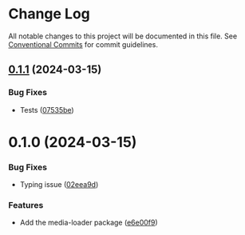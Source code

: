 # Change Log

All notable changes to this project will be documented in this file.
See [Conventional Commits](https://conventionalcommits.org) for commit guidelines.

## [0.1.1](https://github.com/mbarzeev/pedalboard/compare/@pedalboard/media-loader@0.1.0...@pedalboard/media-loader@0.1.1) (2024-03-15)


### Bug Fixes

* Tests ([07535be](https://github.com/mbarzeev/pedalboard/commit/07535be417af6bb688250d0184596d12249d2c5e))





# 0.1.0 (2024-03-15)


### Bug Fixes

* Typing issue ([02eea9d](https://github.com/mbarzeev/pedalboard/commit/02eea9dc89f7968f58ef072a87f128195091f0eb))


### Features

* Add the media-loader package ([e6e00f9](https://github.com/mbarzeev/pedalboard/commit/e6e00f91da52098384e5568a6e40b7da50e48acf))
